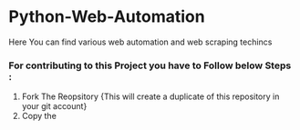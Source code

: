 # Python-Web-Automation
Here You can find various web automation and web scraping techincs



### For contributing to this Project you have to Follow below Steps :

1) Fork The Reopsitory {This will create a duplicate of this repository in your git account}
2) Copy the 
